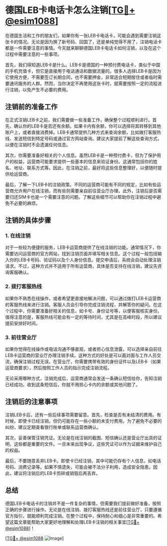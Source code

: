 # 德国LEB卡电话卡怎么注销[[TG💪+ @esim1088](https://t.me/s/esim1088)]

在德国生活和工作的朋友们，如果你有一张LEB卡电话卡，可能会遇到需要注销这张卡的情况。无论是因为换了新号码、回国了，还是单纯觉得不用了，注销电话卡都是一件需要注意的事情。今天就来聊聊德国LEB卡电话卡如何注销，以及在这个过程中需要注意的一些事项。

首先，我们得知道LEB卡是什么。LEB卡是德国的一种预付费电话卡，类似于中国的手机充值卡，但它是直接用于电话通话和数据流量的。很多人选择LEB卡是因为它使用方便，不需要签订长期合同，也不需要押金，非常适合短期居住或者临时需要通讯服务的人群。然而，当你决定不再使用这张卡时，就需要按照一定的流程进行注销，以免产生不必要的费用。

## 注销前的准备工作

在正式注销LEB卡之前，我们需要做一些准备工作，确保整个过程顺利进行。首先，确认你的LEB卡是否还有余额。如果卡内有余额，你可以选择将其转移到其他账户上，或者直接消费掉。LEB卡通常提供几种方式来查询余额，比如拨打客服热线、发送短信到特定号码或通过官方网站查询。建议大家提前了解这些查询方式，以便在注销时不会遗漏任何信息。

其次，你需要准备好相关的个人信息。虽然LEB卡是一种预付费卡，但为了保护用户的权益，运营商可能要求提供一些基本的信息来验证身份。这通常包括你的姓名、地址、联系方式等。因此，在注销之前，最好将这些信息整理好，以便随时提供给运营商。

最后，了解一下LEB卡的注销政策。不同的运营商可能有不同的规定，比如有些运营商允许用户在线注销，而有些则需要亲自前往营业厅办理。此外，注销后是否需要归还SIM卡也是一个需要注意的问题。了解这些细节可以帮助你在注销过程中避免不必要的麻烦。

## 注销的具体步骤

### 1. 在线注销

对于一些较为便捷的服务，LEB卡运营商提供了在线注销的功能。通常情况下，你需要访问运营商的官方网站，找到注销页面并填写相关信息。这个过程一般包括输入你的LEB卡号码、验证码以及个人身份信息。提交申请后，系统会自动处理注销请求。不过，这种方式并不适用于所有运营商，具体是否支持在线注销，建议先咨询客服确认。

### 2. 拨打客服热线

如果你不熟悉在线操作，或者希望更直接地解决问题，可以通过拨打LEB卡运营商的客服热线来进行注销。客服人员会引导你完成注销流程，并解答你的疑问。在这个过程中，你需要准备好相关的信息，如卡号、身份证号等，以便客服核实身份。值得注意的是，客服热线可能会有一定的等待时间，尤其是在高峰时段，所以建议提前安排好时间。

### 3. 前往营业厅

如果你觉得在线操作或电话沟通不够直观，或者担心信息泄露，可以选择亲自前往LEB卡运营商的营业厅办理注销手续。这种方式的好处是可以面对面与工作人员交流，确保注销过程无误。在营业厅，你需要携带有效的身份证件以及LEB卡（如果运营商要求），然后按照工作人员的指示完成注销流程。

无论采用哪种方式，注销完成后，运营商通常会发送一条确认短信给你，告知注销已经成功。收到这条短信后，你就不用担心卡内的余额或其他问题了。

## 注销后的注意事项

注销LEB卡后，还有一些后续事项需要留意。首先，检查是否有未结清的费用。有时候，即使卡已经注销，但仍可能存在一些小额的未支付费用。为了避免不必要的纠纷，建议定期查看银行账单或联系运营商确认。

其次，妥善保管注销凭证。无论是在线注销的截图、短信确认还是营业厅出具的证明，这些都是重要的文件。一旦未来出现争议，这些凭证可以作为证据来维护自己的权益。

最后，不要随意丢弃LEB卡。即使卡已经注销，其中可能仍存有个人信息，如电话号码、消费记录等。如果不慎遗失，可能会被不法分子利用，造成安全隐患。因此，建议将注销后的LEB卡剪碎或销毁后再丢弃。

## 总结

德国LEB卡电话卡的注销并不是一件复杂的事情，但需要我们提前做好准备，按照正确的步骤进行操作。无论是在线注销、拨打客服热线还是前往营业厅，只要遵循官方指引，就能顺利完成注销。在整个过程中，保持耐心和细心是非常重要的。希望这篇文章能帮助大家更好地理解和处理LEB卡注销的相关事宜[[TG💪+ @esim1088](https://t.me/s/esim1088)]！

[[TG💪+ @esim1088](https://t.me/s/esim1088) ![Image](https://i.postimg.cc/4NQfJmqS/Snipaste-2025-05-13-00-14-12.png)]